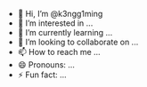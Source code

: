 - 👋 Hi, I’m @k3ngg1ming
- 👀 I’m interested in ...
- 🌱 I’m currently learning ...
- 💞️ I’m looking to collaborate on ...
- 📫 How to reach me ...
- 😄 Pronouns: ...
- ⚡ Fun fact: ...

<!---
k3ngg1ming/k3ngg1ming is a ✨ special ✨ repository because its `README.md` (this file) appears on your GitHub profile.
You can click the Preview link to take a look at your changes.
--->
